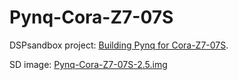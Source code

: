 # Pynq-Cora-Z7-07S

DSPsandbox project: [Building Pynq for Cora-Z7-07S](https:///www.dspsandbox.org/building-pynq-for-cora-z7-07z).

SD image: [Pynq-Cora-Z7-07S-2.5.img](https://drive.google.com/file/d/1FStjvEMcilktGNMvsgashUAbPsnd4Coa/view?usp=sharing)

